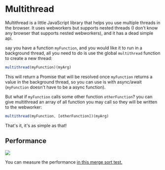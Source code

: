 # Multithread
Multithread is a little JavaScript library that helps you use multiple threads in the browser.
It uses webworkers but supports nested threads (I don't know any browser that supports nested webworkers), and it has a dead simple api.

say you have a function `myFunction`, and you would like it to run in a background thread, all you need to do is use the global `multithread` function to create a new thread:

```javascript
multithread(myFunction)(myArg)
```
This will return a Promise that will be resolved once `myFunction` returns a value in the background thread, so you can use is with async/await (`myFunction` doesn't have to be a async function).

But what if `myFunction` calls some other function `otherFunction`? you can give multithread an array of all function you may call so they will be written to the webworker:

```javascript
multithread(myFunction, [otherFunction])(myArg)
```

That's it, it's as simple as that!

## Performance
![](https://yoavsarfaty.github.io/Multithread/Performance%20on%20core%20i7-8550U.svg)

You can measure the performance [in this merge sort test.](https://yoavsarfaty.github.io/Multithread/)
